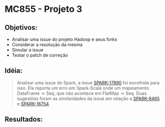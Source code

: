 # MC855 - Projeto 3

## Objetivos:

* Analisar uma issue do projeto Hadoop e seus forks
* Considerar a resolução da mesma
* Simular a issue
* Testar o patch de correção

## Idéia:

>Analisar uma issue do Spark, a issue [SPARK-17890](https://issues.apache.org/jira/browse/SPARK-17890) foi escolhida para isso. Ela reporta um erro em Spark-Scala onde um mapeamento DataFrame -> Seq, que não acontece em FlatMap -> Seq.
>Duas sugestões foram as similaridades da issue em relação a [SPARK-8465](https://issues.apache.org/jira/browse/SPARK-8465) e [SPARK-16754](https://issues.apache.org/jira/browse/SPARK-16754).

## Resultados:

>
>
>
>
